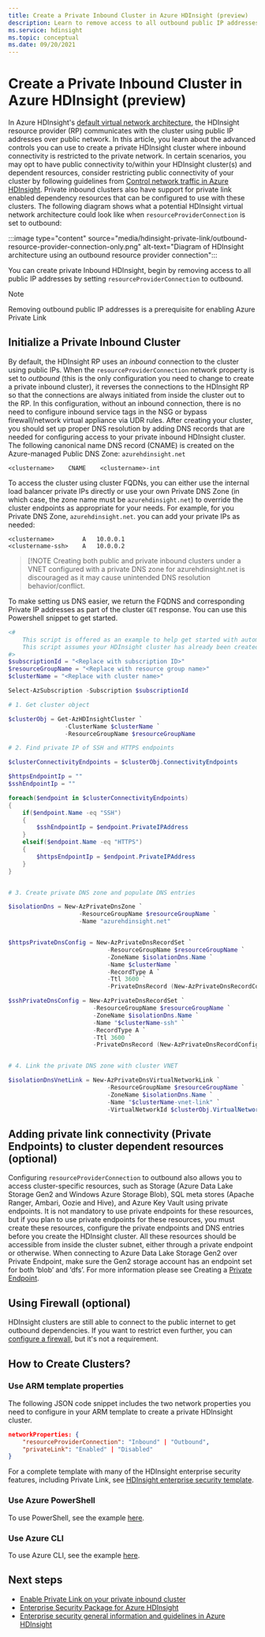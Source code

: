 ```yaml
---
title: Create a Private Inbound Cluster in Azure HDInsight (preview)
description: Learn to remove access to all outbound public IP addresses
ms.service: hdinsight
ms.topic: conceptual
ms.date: 09/20/2021
---
```


# Create a Private Inbound Cluster in Azure HDInsight (preview)

In Azure HDInsight's [default virtual network architecture](./hdinsight-virtual-network-architecture.md), the HDInsight resource provider (RP) communicates with the cluster using public IP addresses over public network. In this article, you learn about the advanced controls you can use to create a private HDInsight cluster where inbound connectivity is restricted to the private network. In certain scenarios, you may opt to have public connectivity to/within your HDInsight cluster(s) and dependent resources, consider restricting public connectivity of your cluster by following guidelines from [Control network traffic in Azure HDInsight](./control-network-traffic.md). Private inbound clusters also have support for private link enabled dependency resources that can be configured to use with these clusters.
The following diagram shows what a potential HDInsight virtual network architecture could look like when `resourceProviderConnection` is set to outbound:

:::image type="content" source="media/hdinsight-private-link/outbound-resource-provider-connection-only.png" alt-text="Diagram of HDInsight architecture using an outbound resource provider connection":::

You can create private Inbound HDInsight, begin by removing access to all public IP addresses by setting `resourceProviderConnection` to outbound.

>[!NOTE]
>Removing outbound public IP addresses is a prerequisite for enabling Azure Private Link

## Initialize a Private Inbound Cluster

By default, the HDInsight RP uses an *inbound* connection to the cluster using public IPs. When the `resourceProviderConnection` network property is set to *outbound* (this is the only configuration you need to change to create a private inbound cluster), it reverses the connections to the HDInsight RP so that the connections are always initiated from inside the cluster out to the RP. In this configuration, without an inbound connection, there is no need to configure inbound service tags in the NSG or bypass firewall/network virtual appliance via UDR rules.
After creating your cluster, you should set up proper DNS resolution by adding DNS records that are needed for configuring access to your private inbound HDInsight cluster. The following canonical name DNS record (CNAME) is created on the Azure-managed Public DNS Zone: `azurehdinsight.net`

```dns
<clustername>    CNAME    <clustername>-int
```

To access the cluster using cluster FQDNs, you can either use the internal load balancer private IPs directly or use your own Private DNS Zone (in which case, the zone name must be `azurehdinsight.net`) to override the cluster endpoints as appropriate for your needs. For example, for you Private DNS Zone, `azurehdinsight.net`. you can add your private IPs as needed:

```dns
<clustername>        A   10.0.0.1
<clustername-ssh>    A   10.0.0.2
```

> [!NOTE
> Creating both public and private inbound clusters under a VNET configured with a private DNS zone for azurehdinsight.net is discouraged as it may cause unintended DNS resolution behavior/conflict.

To make setting us DNS easier, we return the FQDNS and corresponding Private IP addresses as part of the cluster `GET` response. You can use this Powershell snippet to get started.

```powershell
<#
    This script is offered as an example to help get started with automation and can be adjusted based on your needs.
    This script assumes your HDInsight cluster has already been created and the context where this script is run has permissions to read/write resources in the same resource group.
#>
$subscriptionId = "<Replace with subscription ID>"
$resourceGroupName = "<Replace with resource group name>"
$clusterName = "<Replace with cluster name>"

Select-AzSubscription -Subscription $subscriptionId

# 1. Get cluster object

$clusterObj = Get-AzHDInsightCluster `
                -ClusterName $clusterName `
                -ResourceGroupName $resourceGroupName

# 2. Find private IP of SSH and HTTPS endpoints

$clusterConnectivityEndpoints = $clusterObj.ConnectivityEndpoints

$httpsEndpointIp = ""
$sshEndpointIp = ""

foreach($endpoint in $clusterConnectivityEndpoints)
{
    if($endpoint.Name -eq "SSH")
    {
        $sshEndpointIp = $endpoint.PrivateIPAddress
    }
    elseif($endpoint.Name -eq "HTTPS")
    {
        $httpsEndpointIp = $endpoint.PrivateIPAddress
    }
}


# 3. Create private DNS zone and populate DNS entries

$isolationDns = New-AzPrivateDnsZone `
                    -ResourceGroupName $resourceGroupName `
                    -Name "azurehdinsight.net"


$httpsPrivateDnsConfig = New-AzPrivateDnsRecordSet `
                            -ResourceGroupName $resourceGroupName `
                            -ZoneName $isolationDns.Name `
                            -Name $clusterName `
                            -RecordType A `
                            -Ttl 3600 `
                            -PrivateDnsRecord (New-AzPrivateDnsRecordConfig -Ipv4Address $httpsEndpointIp)

$sshPrivateDnsConfig = New-AzPrivateDnsRecordSet `
                        -ResourceGroupName $resourceGroupName `
                        -ZoneName $isolationDns.Name `
                        -Name "$clusterName-ssh" `
                        -RecordType A `
                        -Ttl 3600 `
                        -PrivateDnsRecord (New-AzPrivateDnsRecordConfig -Ipv4Address $sshEndpointIp)


# 4. Link the private DNS zone with cluster VNET

$isolationDnsVnetLink = New-AzPrivateDnsVirtualNetworkLink `
                            -ResourceGroupName $resourceGroupName `
                            -ZoneName $isolationDns.Name `
                            -Name "$clusterName-vnet-link" `
                            -VirtualNetworkId $clusterObj.VirtualNetworkId
```

## Adding private link connectivity (Private Endpoints) to cluster dependent resources (optional)

Configuring `resourceProviderConnection` to outbound also allows you to access cluster-specific resources, such as Storage (Azure Data Lake Storage Gen2 and Windows Azure Storage Blob), SQL meta stores (Apache Ranger, Ambari, Oozie and Hive), and Azure Key Vault using private endpoints. It is not mandatory to use private endpoints for these resources, but if you plan to use private endpoints for these resources, you must create these resources, configure the private endpoints and DNS entries before you create the HDInsight cluster. All these resources should be accessible from inside the cluster subnet, either through a private endpoint or otherwise.
When connecting to Azure Data Lake Storage Gen2 over Private Endpoint, make sure the Gen2 storage account has an endpoint set for both ‘blob’ and ‘dfs’. For more information please see Creating a [Private Endpoint](../private-link/create-private-endpoint-portal).

## Using Firewall (optional)
HDInsight clusters are still able to connect to the public internet to get outbound dependencies. If you want to restrict even further, you can [configure a firewall](./hdinsight-restrict-outbound-traffic.md), but it's not a requirement.

## How to Create Clusters?
### Use ARM template properties

The following JSON code snippet includes the two network properties you need to configure in your ARM template to create a private HDInsight cluster.

```json
networkProperties: {
    "resourceProviderConnection": "Inbound" | "Outbound",
    "privateLink": "Enabled" | "Disabled"
}
```

For a complete template with many of the HDInsight enterprise security features, including Private Link, see [HDInsight enterprise security template](https://github.com/Azure-Samples/hdinsight-enterprise-security/tree/main/ESP-HIB-PL-Template).

### Use Azure PowerShell

To use PowerShell, see the example [here](/powershell/module/az.hdinsight/new-azhdinsightcluster#example-4--create-an-azure-hdinsight-cluster-with-relay-outbound-and-private-link-feature).

### Use Azure CLI
To use Azure CLI, see the example [here](/cli/azure/hdinsight#az_hdinsight_create-examples).

## Next steps

* [Enable Private Link on your private inbound cluster](./hdinsight-private-link.md)
* [Enterprise Security Package for Azure HDInsight](enterprise-security-package.md)
* [Enterprise security general information and guidelines in Azure HDInsight](./domain-joined/general-guidelines.md)
